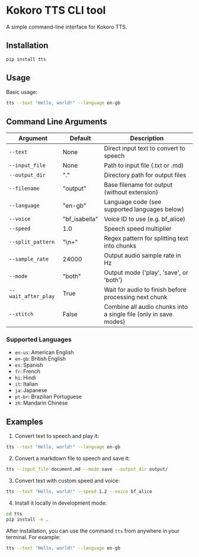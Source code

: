 # Kokoro TTS CLI tool

A simple command-line interface for Kokoro TTS.

## Installation

```bash
pip install tts
```

## Usage

Basic usage:
```bash
tts --text "Hello, world!" --language en-gb
```

## Command Line Arguments

| Argument | Default | Description |
|----------|---------|-------------|
| `--text` | None | Direct input text to convert to speech |
| `--input_file` | None | Path to input file (.txt or .md) |
| `--output_dir` | "." | Directory path for output files |
| `--filename` | "output" | Base filename for output (without extension) |
| `--language` | "en-gb" | Language code (see supported languages below) |
| `--voice` | "bf_isabella" | Voice ID to use (e.g. bf_alice) |
| `--speed` | 1.0 | Speech speed multiplier |
| `--split_pattern` | "\n+" | Regex pattern for splitting text into chunks |
| `--sample_rate` | 24000 | Output audio sample rate in Hz |
| `--mode` | "both" | Output mode ('play', 'save', or 'both') |
| `--wait_after_play` | True | Wait for audio to finish before processing next chunk |
| `--stitch` | False | Combine all audio chunks into a single file (only in save modes) |

### Supported Languages

- `en-us`: American English
- `en-gb`: British English
- `es`: Spanish
- `fr`: French
- `hi`: Hindi
- `it`: Italian
- `ja`: Japanese
- `pt-br`: Brazilian Portuguese
- `zh`: Mandarin Chinese

## Examples

1. Convert text to speech and play it:
```bash
tts --text "Hello, world!" --language en-gb
```

2. Convert a markdown file to speech and save it:
```bash
tts --input_file document.md --mode save --output_dir output/
```

3. Convert text with custom speed and voice:
```bash
tts --text "Hello, world!" --speed 1.2 --voice bf_alice
```

4. Install it locally in development mode:
```bash
cd tts
pip install -e .
```

After installation, you can use the command `tts` from anywhere in your terminal. For example:
```bash
tts --text "Hello, world!" --language en-gb
```
